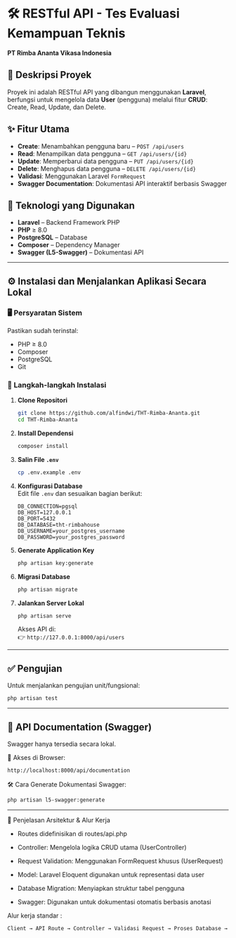 # 🛠️ RESTful API - Tes Evaluasi Kemampuan Teknis  
**PT Rimba Ananta Vikasa Indonesia**

## 📄 Deskripsi Proyek

Proyek ini adalah RESTful API yang dibangun menggunakan **Laravel**, berfungsi untuk mengelola data **User** (pengguna) melalui fitur **CRUD**: Create, Read, Update, dan Delete.

## ✨ Fitur Utama

- **Create**: Menambahkan pengguna baru – `POST /api/users`
- **Read**: Menampilkan data pengguna – `GET /api/users/{id}`
- **Update**: Memperbarui data pengguna – `PUT /api/users/{id}`
- **Delete**: Menghapus data pengguna – `DELETE /api/users/{id}`
- **Validasi**: Menggunakan Laravel `FormRequest`
- **Swagger Documentation**: Dokumentasi API interaktif berbasis Swagger

## 🧰 Teknologi yang Digunakan

- **Laravel** – Backend Framework PHP
- **PHP** ≥ 8.0
- **PostgreSQL** – Database
- **Composer** – Dependency Manager
- **Swagger (L5-Swagger)** – Dokumentasi API

---

## ⚙️ Instalasi dan Menjalankan Aplikasi Secara Lokal

### 🖥️ Persyaratan Sistem

Pastikan sudah terinstal:

- PHP ≥ 8.0
- Composer
- PostgreSQL
- Git

### 🚀 Langkah-langkah Instalasi

1. **Clone Repositori**

    ```bash
    git clone https://github.com/alfindwi/THT-Rimba-Ananta.git
    cd THT-Rimba-Ananta
    ```

2. **Install Dependensi**

    ```bash
    composer install
    ```

3. **Salin File `.env`**

    ```bash
    cp .env.example .env
    ```

4. **Konfigurasi Database**  
    Edit file `.env` dan sesuaikan bagian berikut:

    ```env
    DB_CONNECTION=pgsql
    DB_HOST=127.0.0.1
    DB_PORT=5432
    DB_DATABASE=tht-rimbahouse
    DB_USERNAME=your_postgres_username
    DB_PASSWORD=your_postgres_password
    ```

5. **Generate Application Key**

    ```bash
    php artisan key:generate
    ```

6. **Migrasi Database**

    ```bash
    php artisan migrate
    ```

7. **Jalankan Server Lokal**

    ```bash
    php artisan serve
    ```

    Akses API di:  
    👉 `http://127.0.0.1:8000/api/users`

---

## ✅ Pengujian

Untuk menjalankan pengujian unit/fungsional:

```bash
php artisan test
```

---


## 📘 API Documentation (Swagger)
Swagger hanya tersedia secara lokal.

🔗 Akses di Browser:

```bash
http://localhost:8000/api/documentation
```

🛠️ Cara Generate Dokumentasi Swagger:

```bash
php artisan l5-swagger:generate
```
---

🧱 Penjelasan Arsitektur & Alur Kerja

- Routes didefinisikan di routes/api.php

- Controller: Mengelola logika CRUD utama (UserController)

- Request Validation: Menggunakan FormRequest khusus (UserRequest)

- Model: Laravel Eloquent digunakan untuk representasi data user

- Database Migration: Menyiapkan struktur tabel pengguna

- Swagger: Digunakan untuk dokumentasi otomatis berbasis anotasi

Alur kerja standar :

```bash
Client → API Route → Controller → Validasi Request → Proses Database → Response JSON
``` 